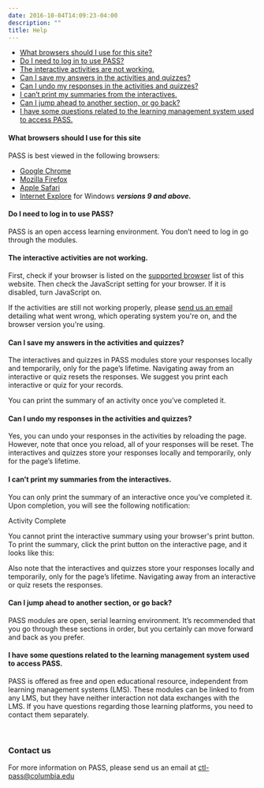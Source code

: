 ```yaml
---
date: 2016-10-04T14:09:23-04:00
description: ""
title: Help
---
```


<ul>
	<li><a href="#browsers">What browsers should I use for this site?</a></li>
	<li><a href="#user_login">Do I need to log in to use PASS?</a></li>
	<li><a href="#interactive">The interactive activities are not working.</a></li>
	<li><a href="#answers_stored">Can I save my answers in the activities and quizzes?</a></li>
	<li><a href="#undo_responses1">Can I undo my responses in the activities and quizzes?</a></li>
	<li><a href="#interactive_printing">I can’t print my summaries from the interactives.</a></li>
	<li><a href="#navigate">Can I jump ahead to another section, or go back?</a></li>
	<li><a href="#lms">I have some questions related to the learning management system used to access PASS.</a></li>
</ul>


<h4 id="browsers">What browsers should I use for this site</h4>
<p>PASS is best viewed in the following browsers:</p>
<ul>
	<li><a href="http://www.google.com/chrome/" target="_blank">Google Chrome</a></li>
	<li><a href="http://getfirefox.com" target="_blank">Mozilla Firefox</a></li>
	<li><a href="http://www.apple.com/safari/" target="_blank">Apple Safari</a></li>
	<li><a href="http://windows.microsoft.com/ie/" target="_blank">Internet Explore</a> for Windows <b><i>versions 9 and above.</i></b></li>
</ul>

<h4 id="user_login">Do I need to log in to use PASS?</h4>
<p>PASS is an open access learning environment. You don’t need to log in go through the modules.</p>

<h4 id="interactive">The interactive activities are not working.</h4>
<p>First, check if your browser is listed on the <a href="#browsers">supported browser</a> list of this website. Then check the JavaScript setting for your browser. If it is disabled, turn JavaScript on.</p>

<p>If the activities are still not working properly, please <a href="mailto:ctl-pass@columbia.edu">send us an email</a> detailing what went wrong, which operating system you're on, and the browser version you're using.</p>

<h4 id="answers_stored">Can I save my answers in the activities and quizzes?</h4>

 <p>The interactives and quizzes in PASS modules store your responses locally and temporarily, only for the page’s lifetime. Navigating away from an interactive or quiz resets the responses. We suggest you print each interactive or quiz for your records.</p>

<p>You can  print the summary of an activity once you’ve completed it.</p> 

<h4 id="undo_responses1">Can I undo my responses in the activities and quizzes?</h4>
<p>Yes, you can undo your responses in the activities by reloading the page. However, note that once you reload, all of your responses will be reset. The interactives and quizzes store your responses locally and temporarily, only for the page’s lifetime.</p>

<h4 id="interactive_printing">I can’t print my summaries from the interactives.</h4>

<p>You can only print the summary of an interactive once you’ve completed it. Upon completion, you will see the following notification: 
<div class="btn btn-success" style="cursor: text;">
<span class="glyphicon glyphicon-ok"></span>
Activity Complete
</div>
</p>

<p>You cannot print the interactive summary using your browser's print button. To print the summary, click the print button on the interactive page, and it looks like this:
<div class="btn btn-default btn-print" style="cursor: text; background-color: #ddd;">
<span class="glyphicon glyphicon-print"></span>
</div>
</p>

<p>Also note that the interactives and quizzes store your responses locally and temporarily, only for the page’s lifetime. Navigating away from an interactive or quiz resets the responses.</p>

<h4 id="navigate">Can I jump ahead to another section, or go back?</h4>
<p>PASS modules are open, serial learning environment. It’s recommended that you go through these sections in order, but you certainly can move forward and back as you prefer.</p>

<h4 id="lms">I have some questions related to the learning management system used to access PASS.</h4>

<p>PASS is offered as free and open educational resource, independent from learning management systems (LMS). These modules can be linked to from any LMS, but they have neither interaction not data exchanges with the LMS. If you have questions regarding those learning platforms, you need to contact them separately.</p>

&nbsp;

<h3 id="contact">Contact us</h3>

<p>For more information on PASS, please send us an email at <a href="mailto:ctl-pass@columbia.edu">ctl-pass@columbia.edu</a></p>

&nbsp;